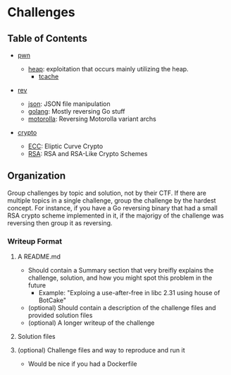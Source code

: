 # Challenges
## Table of Contents
- [pwn](./pwn)
    - [heap](./pwn/heap): exploitation that occurs mainly utilizing the heap. 
        - [tcache](./tcache)

- [rev](./rev) 
    - [json](./rev/json): JSON file manipulation
    - [golang](./rev/golang): Mostly reversing Go stuff
    - [motorolla](./rev/motorolla): Reversing Motorolla variant archs 

- [crypto](./crypto)
    - [ECC](./crypto/ECC): Eliptic Curve Crypto
    - [RSA](./crypto/RSA): RSA and RSA-Like Crypto Schemes

## Organization
Group challenges by topic and solution, not by their CTF. If there are multiple topics in a single challenge, group the challenge by the hardest concept. For instance, if you have a Go reversing binary that had a small RSA crypto scheme implemented in it, if the majorigy of the challenge was reversing then group it as reversing. 

### Writeup Format
1. A README.md
    - Should contain a Summary section that very breifly explains the challenge, solution, and how you might spot this problem in the future 
        - Example: "Exploing a use-after-free in libc 2.31 using house of BotCake"
    - (optional) Should contain a description of the challenge files and provided solution files
    - (optional) A longer writeup of the challenge 

2. Solution files
3. (optional) Challenge files and way to reproduce and run it
    - Would be nice if you had a Dockerfile 
